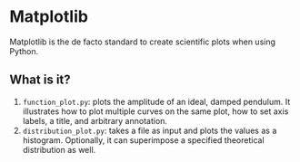 Matplotlib
==========

Matplotlib is the de facto standard to create scientific plots when using
Python.


What is it?
-----------
1. `function_plot.py`: plots the amplitude of an ideal, damped pendulum.
   It illustrates how to plot multiple curves on the same plot, how to set
   axis labels, a title, and arbitrary annotation.
2. `distribution_plot.py`: takes a file as input and plots the values as a
   histogram.  Optionally, it can superimpose a specified theoretical
   distribution as well.

